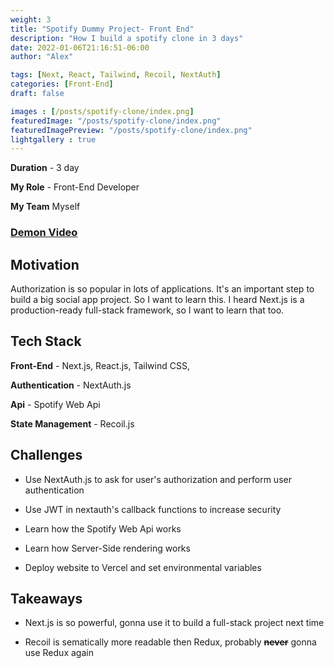 ```yaml
---
weight: 3
title: "Spotify Dummy Project- Front End"
description: "How I build a spotify clone in 3 days"
date: 2022-01-06T21:16:51-06:00
author: "Alex"

tags: [Next, React, Tailwind, Recoil, NextAuth]
categories: [Front-End]
draft: false 

images : [/posts/spotify-clone/index.png]
featuredImage: "/posts/spotify-clone/index.png"
featuredImagePreview: "/posts/spotify-clone/index.png"
lightgallery : true
---
```


<!--more-->

**Duration** - 3 day

**My Role** - Front-End Developer

**My Team** Myself

### [Demon Video](https://youtu.be/tM8pquJBciE)

## Motivation

Authorization is so popular in lots of applications. It's an important step to build a big social app project. So I want to learn this. I heard Next.js is a production-ready full-stack framework, so I want to learn that too.

## Tech Stack
**Front-End** - Next.js, React.js, Tailwind CSS,

**Authentication** - NextAuth.js

**Api** - Spotify Web Api

**State Management** - Recoil.js

## Challenges

* Use NextAuth.js to ask for user's authorization and perform user authentication

* Use JWT in nextauth's callback functions to increase security

* Learn how the Spotify Web Api works

* Learn how Server-Side rendering works

* Deploy website to Vercel and set environmental variables

## Takeaways 

* Next.js is so powerful, gonna use it to build a full-stack project next time 

* Recoil is sematically more readable then Redux, probably ~~**never**~~ gonna use Redux again
